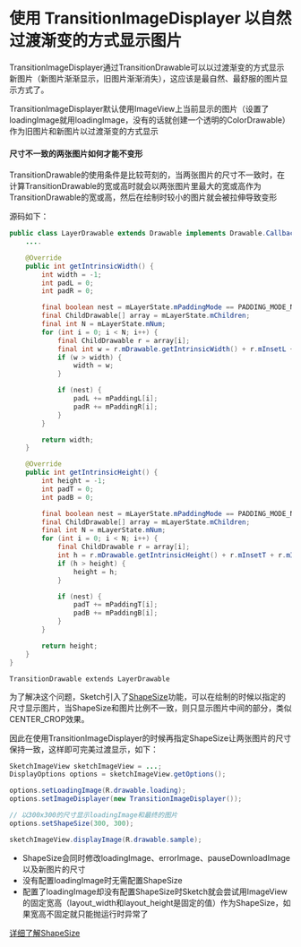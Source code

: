 # 使用 TransitionImageDisplayer 以自然过渡渐变的方式显示图片

TransitionImageDisplayer通过TransitionDrawable可以以过渡渐变的方式显示新图片（新图片渐渐显示，旧图片渐渐消失），这应该是最自然、最舒服的图片显示方式了。

TransitionImageDisplayer默认使用ImageView上当前显示的图片（设置了loadingImage就用loadingImage，没有的话就创建一个透明的ColorDrawable）作为旧图片和新图片以过渡渐变的方式显示

#### 尺寸不一致的两张图片如何才能不变形

TransitionDrawable的使用条件是比较苛刻的，当两张图片的尺寸不一致时，在计算TransitionDrawable的宽或高时就会以两张图片里最大的宽或高作为TransitionDrawable的宽或高，然后在绘制时较小的图片就会被拉伸导致变形

源码如下：
```java
public class LayerDrawable extends Drawable implements Drawable.Callback {
	....

	@Override
    public int getIntrinsicWidth() {
        int width = -1;
        int padL = 0;
        int padR = 0;

        final boolean nest = mLayerState.mPaddingMode == PADDING_MODE_NEST;
        final ChildDrawable[] array = mLayerState.mChildren;
        final int N = mLayerState.mNum;
        for (int i = 0; i < N; i++) {
            final ChildDrawable r = array[i];
            final int w = r.mDrawable.getIntrinsicWidth() + r.mInsetL + r.mInsetR + padL + padR;
            if (w > width) {
                width = w;
            }

            if (nest) {
                padL += mPaddingL[i];
                padR += mPaddingR[i];
            }
        }

        return width;
    }

	@Override
    public int getIntrinsicHeight() {
        int height = -1;
        int padT = 0;
        int padB = 0;

        final boolean nest = mLayerState.mPaddingMode == PADDING_MODE_NEST;
        final ChildDrawable[] array = mLayerState.mChildren;
        final int N = mLayerState.mNum;
        for (int i = 0; i < N; i++) {
            final ChildDrawable r = array[i];
            int h = r.mDrawable.getIntrinsicHeight() + r.mInsetT + r.mInsetB + padT + padB;
            if (h > height) {
                height = h;
            }

            if (nest) {
                padT += mPaddingT[i];
                padB += mPaddingB[i];
            }
        }

        return height;
    }
}
```
`TransitionDrawable extends LayerDrawable`

为了解决这个问题，Sketch引入了[ShapeSize](shape_size.md)功能，可以在绘制的时候以指定的尺寸显示图片，当ShapeSize和图片比例不一致，则只显示图片中间的部分，类似CENTER_CROP效果。

因此在使用TransitionImageDisplayer的时候再指定ShapeSize让两张图片的尺寸保持一致，这样即可完美过渡显示，如下：
```java
SketchImageView sketchImageView = ...;
DisplayOptions options = sketchImageView.getOptions();

options.setLoadingImage(R.drawable.loading);
options.setImageDisplayer(new TransitionImageDisplayer());

// 以300x300的尺寸显示loadingImage和最终的图片
options.setShapeSize(300, 300);

sketchImageView.displayImage(R.drawable.sample);
```

* ShapeSize会同时修改loadingImage、errorImage、pauseDownloadImage以及新图片的尺寸
* 没有配置loadingImage时无需配置ShapeSize
* 配置了loadingImage却没有配置ShapeSize时Sketch就会尝试用ImageView的固定宽高（layout_width和layout_height是固定的值）作为ShapeSize，如果宽高不固定就只能抛运行时异常了

[详细了解ShapeSize](shape_size.md)
